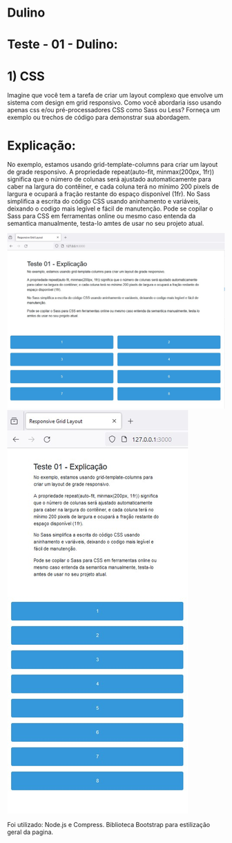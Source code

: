 # Dulino
# Teste - 01 - Dulino:

# 1) CSS
Imagine que você tem a tarefa de criar um layout complexo que envolve um
sistema com design em grid responsivo. Como você abordaria isso usando
apenas css e/ou pré-processadores CSS como Sass ou Less? Forneça um
exemplo ou trechos de código para demonstrar sua abordagem.

# Explicação:

No exemplo, estamos usando grid-template-columns para criar um layout de grade responsivo. A propriedade repeat(auto-fit, minmax(200px, 1fr)) significa que o número de colunas será ajustado automaticamente para caber na largura do contêiner, e cada coluna terá no mínimo 200 pixels de largura e ocupará a fração restante do espaço disponível (1fr). 
No Sass simplifica a escrita do código CSS usando aninhamento e variáveis, deixando o codigo mais legível e fácil de manutenção. 
Pode se copilar o Sass para CSS em ferramentas online ou mesmo
caso entenda da semantica manualmente, testa-lo amtes de usar no seu projeto atual.

<img src="https://raw.githubusercontent.com/willhalen/dulino/main/img-01-desk.jpg">
<img src="https://raw.githubusercontent.com/willhalen/dulino/main/img-02-mobile.jpg">


Foi utilizado: Node.js e Compress.
Biblioteca Bootstrap para estilização geral da pagina.




